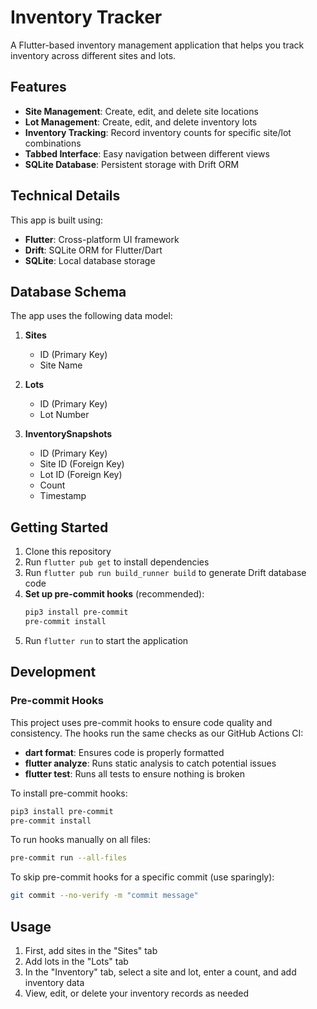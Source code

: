 # Inventory Tracker

A Flutter-based inventory management application that helps you track inventory across different sites and lots.

## Features

- **Site Management**: Create, edit, and delete site locations
- **Lot Management**: Create, edit, and delete inventory lots
- **Inventory Tracking**: Record inventory counts for specific site/lot combinations
- **Tabbed Interface**: Easy navigation between different views
- **SQLite Database**: Persistent storage with Drift ORM

## Technical Details

This app is built using:

- **Flutter**: Cross-platform UI framework
- **Drift**: SQLite ORM for Flutter/Dart
- **SQLite**: Local database storage

## Database Schema

The app uses the following data model:

1. **Sites**
   - ID (Primary Key)
   - Site Name

2. **Lots**
   - ID (Primary Key)
   - Lot Number

3. **InventorySnapshots**
   - ID (Primary Key)
   - Site ID (Foreign Key)
   - Lot ID (Foreign Key)
   - Count
   - Timestamp

## Getting Started

1. Clone this repository
2. Run `flutter pub get` to install dependencies
3. Run `flutter pub run build_runner build` to generate Drift database code
4. **Set up pre-commit hooks** (recommended):
   ```bash
   pip3 install pre-commit
   pre-commit install
   ```
5. Run `flutter run` to start the application

## Development

### Pre-commit Hooks

This project uses pre-commit hooks to ensure code quality and consistency. The hooks run the same checks as our GitHub Actions CI:

- **dart format**: Ensures code is properly formatted
- **flutter analyze**: Runs static analysis to catch potential issues
- **flutter test**: Runs all tests to ensure nothing is broken

To install pre-commit hooks:
```bash
pip3 install pre-commit
pre-commit install
```

To run hooks manually on all files:
```bash
pre-commit run --all-files
```

To skip pre-commit hooks for a specific commit (use sparingly):
```bash
git commit --no-verify -m "commit message"
```

## Usage

1. First, add sites in the "Sites" tab
2. Add lots in the "Lots" tab
3. In the "Inventory" tab, select a site and lot, enter a count, and add inventory data
4. View, edit, or delete your inventory records as needed
